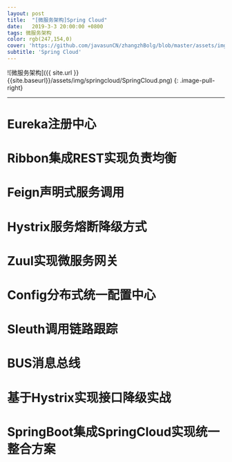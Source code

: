 ```yaml
---
layout: post
title:  "[微服务架构]Spring Cloud"
date:   2019-3-3 20:00:00 +0800
tags: 微服务架构
color: rgb(247,154,0)
cover: 'https://github.com/javasunCN/zhangzhBolg/blob/master/assets/img/spring/spring.jpg?raw=true'
subtitle: 'Spring Cloud'
---
```


![微服务架构]({{ site.url }}{{site.baseurl}}/assets/img/springcloud/SpringCloud.png)
{: .image-pull-right}

------------------------

# **Eureka注册中心**

# **Ribbon集成REST实现负责均衡**

# **Feign声明式服务调用**

# **Hystrix服务熔断降级方式**

# **Zuul实现微服务网关**

# **Config分布式统一配置中心**

# **Sleuth调用链路跟踪**

# **BUS消息总线**

# **基于Hystrix实现接口降级实战**

# **SpringBoot集成SpringCloud实现统一整合方案**